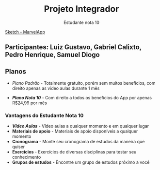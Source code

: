 <p align="center">
  <h1 align="center">Projeto Integrador</h1>
  <p align="center">Estudante nota 10</p>
</p>

[Sketch - MarvelApp](https://marvelapp.com/chf5554)

## Participantes: Luiz Gustavo, Gabriel Calixto, Pedro Henrique, Samuel Diogo


## Planos

- *Plano Padrão* - Totalmente gratuito, porém sem muitos benefícios, com direito apenas as vídeo aulas durante 1 mês

- ***Plano Nota 10*** - Com direito a todos os benefícios do App por apenas R$24,99 por mês


### Vantagens do Estudante Nota 10

- ***Vídeo Aulas*** - Vídeo aulas a qualquer momento e em qualquer lugar
- **Materiais de apoio** - Materiais de apoio disponíveis a qualquer momento
- **Cronograma** - Monte seu cronograma de estudos da maneira que quiser
- **Exercícios** - Exercícios de diversas disciplinas para testar seu conhecimento
- **Grupos de estudos** - Encontre um grupo de estudos próximo a você
